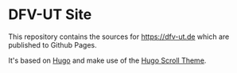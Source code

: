 # DFV-UT Site

This repository contains the sources for <https://dfv-ut.de> which are published to Github Pages.

It's based on [Hugo](https://gohugo.io/) and make use of the [Hugo Scroll Theme](https://github.com/zjedi/hugo-scroll).
